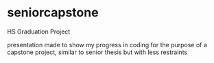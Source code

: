 # seniorcapstone
HS Graduation Project


presentation made to show my progress in coding for the purpose of a capstone project, similar to senior thesis but with less restraints
